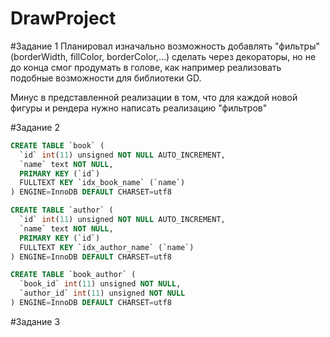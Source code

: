 # DrawProject
#Задание 1
Планировал изначально возможность добавлять "фильтры" (borderWidth, fillColor, borderColor,...) сделать через декораторы, но не до конца смог продумать в голове,
как например реализовать подобные возможности  для библиотеки GD.

Минус в представленной реализации в том, что для каждой новой фигуры и рендера нужно написать реализацию "фильтров"

#Задание 2
```sql
CREATE TABLE `book` (
  `id` int(11) unsigned NOT NULL AUTO_INCREMENT,
  `name` text NOT NULL,
  PRIMARY KEY (`id`)
  FULLTEXT KEY `idx_book_name` (`name`)
) ENGINE=InnoDB DEFAULT CHARSET=utf8
```

```sql
CREATE TABLE `author` (
  `id` int(11) unsigned NOT NULL AUTO_INCREMENT,
  `name` text NOT NULL,
  PRIMARY KEY (`id`)
  FULLTEXT KEY `idx_author_name` (`name`)
) ENGINE=InnoDB DEFAULT CHARSET=utf8
```

```sql
CREATE TABLE `book_author` (
  `book_id` int(11) unsigned NOT NULL,
  `author_id` int(11) unsigned NOT NULL
) ENGINE=InnoDB DEFAULT CHARSET=utf8
```
#Задание 3
